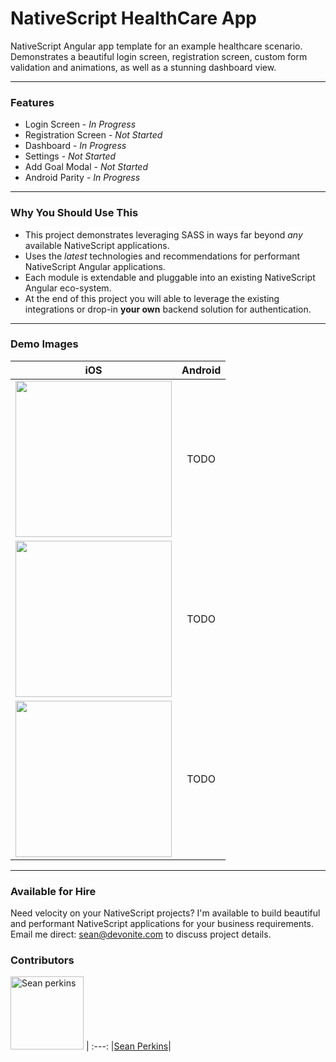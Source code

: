 # NativeScript HealthCare App
NativeScript Angular app template for an example healthcare scenario. Demonstrates a beautiful login screen, registration screen, custom form validation and animations, as well as a stunning dashboard view.

---

### Features
- Login Screen - _In Progress_
- Registration Screen - _Not Started_
- Dashboard - _In Progress_
- Settings - _Not Started_
- Add Goal Modal - _Not Started_
- Android Parity - _In Progress_

---

### Why You Should Use This
- This project demonstrates leveraging SASS in ways far beyond _any_ available NativeScript applications.
- Uses the _latest_ technologies and recommendations for performant NativeScript Angular applications.
- Each module is extendable and pluggable into an existing NativeScript Angular eco-system.
- At the end of this project you will able to leverage the existing integrations or drop-in **your own** backend solution for authentication.

---

### Demo Images

|iOS|Android|
|:---:|:---:|
|<img src="https://slack-imgs.com/?c=1&url=https%3A%2F%2Fi.gyazo.com%2F492533e8756f73d86bcdbe370900f38b.gif" width="250px"/>|TODO|
|<img src="https://user-images.githubusercontent.com/13732623/31262439-ee65ac98-aa28-11e7-8b68-6e8b3f62c19a.png" width="250px">|TODO|
|<img src="https://user-images.githubusercontent.com/13732623/31211882-c1a5316a-a96a-11e7-81d0-41ba8e55314c.png" width="250px">|TODO|

---

### Available for Hire

Need velocity on your NativeScript projects? I'm available to build beautiful and performant NativeScript applications for your business requirements. Email me direct: sean@devonite.com to discuss project details.

### Contributors

[<img alt="Sean perkins" src="https://avatars1.githubusercontent.com/u/13732623?v=3&s=117" width="117">](https://github.com/sean-perkins) |
:---:
|[Sean Perkins](https://github.com/sean-perkins)|

